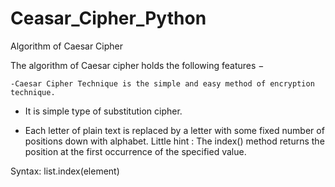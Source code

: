 # Ceasar_Cipher_Python
  Algorithm of Caesar Cipher

The algorithm of Caesar cipher holds the following features −

    -Caesar Cipher Technique is the simple and easy method of encryption technique.

   - It is simple type of substitution cipher.

  -  Each letter of plain text is replaced by a letter with some fixed number of positions down with alphabet.
Little hint : 
The index() method returns the position at the first occurrence of the specified value.

Syntax:
list.index(element)
